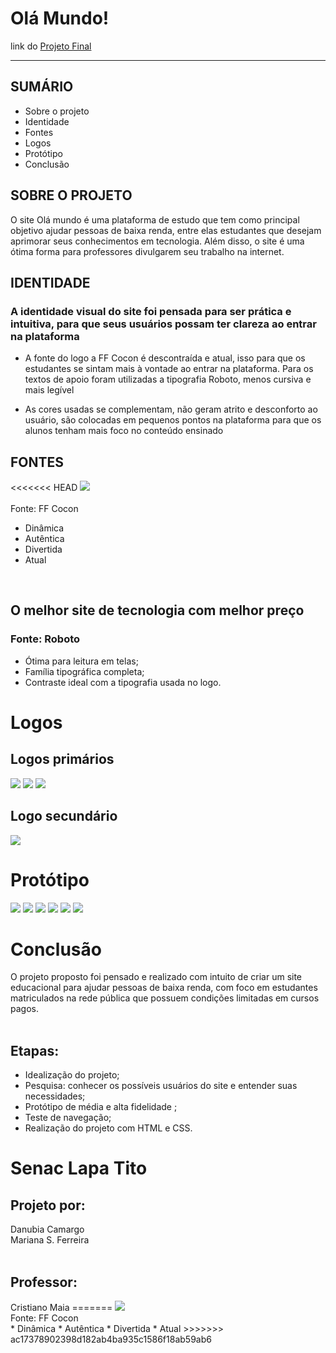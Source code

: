 # Olá Mundo!
link do [Projeto Final](https://danubiabcamargo.github.io/senac-projeto-uc1-uc2/target="_blank")
***

## SUMÁRIO
* Sobre o projeto
*  Identidade
*  Fontes
*  Logos
*  Protótipo
*  Conclusão

  ## SOBRE O PROJETO
  O site Olá mundo é uma plataforma de estudo que tem como principal objetivo ajudar pessoas de baixa renda, entre elas estudantes que desejam aprimorar seus conhecimentos em tecnologia. Além disso, o site é uma ótima forma para professores divulgarem seu trabalho na internet. 

  ## IDENTIDADE
  ### A  identidade visual do site foi pensada para ser prática e intuitiva, para que seus usuários possam ter clareza ao entrar na plataforma
  - A fonte do logo a FF Cocon é descontraída e atual, isso para que os estudantes se sintam mais à vontade ao entrar na plataforma. Para os textos de apoio foram utilizadas a tipografia Roboto, menos cursiva e mais legível

  - As cores usadas se complementam, não geram atrito e desconforto ao usuário, são colocadas em pequenos pontos na plataforma para que os alunos tenham mais foco no conteúdo ensinado

 ## FONTES
<<<<<<< HEAD
 <img src="imagens/olamundo.png">        
 <br>
 Fonte: FF Cocon
 
*  Dinâmica
*  Autêntica
*  Divertida 
*  Atual
<br>

<h2>O melhor site de tecnologia com melhor preço</h2>
<h3>Fonte: Roboto</h3>

* Ótima para leitura em telas; 
* Família tipográfica completa; 
* Contraste ideal com a tipografia usada no logo.

<h1> Logos </h1>
<h2> Logos primários </h2>
<img src="imagens/logo1.png">
<img src="imagens/logo2.png">
<img src="imagens/logo3.png">

<h2> Logo secundário </h2>
<img src="imagens/logo4.png">


<h1> Protótipo </h1>

<img src="imagens/page1.png">
<img src="imagens/page2.png">
<img src="imagens/page3.png">
<img src="imagens/page4.png">
<img src="imagens/page5.png">
<img src="imagens/page6.png">
<br>


<h1>Conclusão</h1>
O projeto proposto foi pensado e realizado com intuito de criar um site educacional para ajudar pessoas de baixa renda, com foco em estudantes matriculados na rede pública que possuem condições limitadas em cursos pagos.
<br><br>

<h2>Etapas:</h2>

* Idealização do projeto;
* Pesquisa: conhecer os possíveis usuários do site e entender 
suas necessidades;
* Protótipo de média e alta fidelidade ; 
* Teste de navegação;
* Realização do projeto com HTML e CSS.

<h1> Senac Lapa Tito </h1>

<h2>Projeto por:</h2>
Danubia Camargo <br>
Mariana S. Ferreira
<br><br>
<h2>Professor:</h2>
Cristiano Maia 
=======
 <img src="/imagens/olamundo.png"/>
 <br>
 Fonte: FF Cocon
 <br>
 *  Dinâmica
 *  Autêntica
 *  Divertida 
 *  Atual
>>>>>>> ac17378902398d182ab4ba935c1586f18ab59ab6
